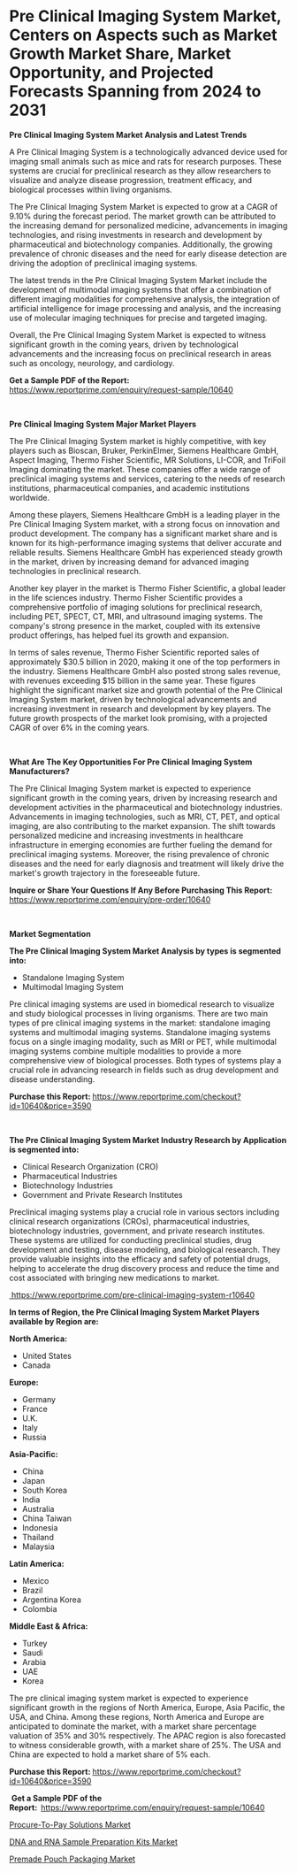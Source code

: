 <p><h1>Pre Clinical Imaging System Market, Centers on Aspects such as Market Growth Market Share, Market Opportunity, and Projected Forecasts Spanning from 2024 to 2031</h1></p><p><strong>Pre Clinical Imaging System Market Analysis and Latest Trends</strong></p>
<p><p>A Pre Clinical Imaging System is a technologically advanced device used for imaging small animals such as mice and rats for research purposes. These systems are crucial for preclinical research as they allow researchers to visualize and analyze disease progression, treatment efficacy, and biological processes within living organisms.</p><p>The Pre Clinical Imaging System Market is expected to grow at a CAGR of 9.10% during the forecast period. The market growth can be attributed to the increasing demand for personalized medicine, advancements in imaging technologies, and rising investments in research and development by pharmaceutical and biotechnology companies. Additionally, the growing prevalence of chronic diseases and the need for early disease detection are driving the adoption of preclinical imaging systems.</p><p>The latest trends in the Pre Clinical Imaging System Market include the development of multimodal imaging systems that offer a combination of different imaging modalities for comprehensive analysis, the integration of artificial intelligence for image processing and analysis, and the increasing use of molecular imaging techniques for precise and targeted imaging.</p><p>Overall, the Pre Clinical Imaging System Market is expected to witness significant growth in the coming years, driven by technological advancements and the increasing focus on preclinical research in areas such as oncology, neurology, and cardiology.</p></p>
<p><strong>Get a Sample PDF of the Report:&nbsp;</strong> <a href="https://www.reportprime.com/enquiry/request-sample/10640">https://www.reportprime.com/enquiry/request-sample/10640</a></p>
<p>&nbsp;</p>
<p><strong>Pre Clinical Imaging System Major Market Players</strong></p>
<p><p>The Pre Clinical Imaging System market is highly competitive, with key players such as Bioscan, Bruker, PerkinElmer, Siemens Healthcare GmbH, Aspect Imaging, Thermo Fisher Scientific, MR Solutions, LI-COR, and TriFoil Imaging dominating the market. These companies offer a wide range of preclinical imaging systems and services, catering to the needs of research institutions, pharmaceutical companies, and academic institutions worldwide.</p><p>Among these players, Siemens Healthcare GmbH is a leading player in the Pre Clinical Imaging System market, with a strong focus on innovation and product development. The company has a significant market share and is known for its high-performance imaging systems that deliver accurate and reliable results. Siemens Healthcare GmbH has experienced steady growth in the market, driven by increasing demand for advanced imaging technologies in preclinical research.</p><p>Another key player in the market is Thermo Fisher Scientific, a global leader in the life sciences industry. Thermo Fisher Scientific provides a comprehensive portfolio of imaging solutions for preclinical research, including PET, SPECT, CT, MRI, and ultrasound imaging systems. The company's strong presence in the market, coupled with its extensive product offerings, has helped fuel its growth and expansion.</p><p>In terms of sales revenue, Thermo Fisher Scientific reported sales of approximately $30.5 billion in 2020, making it one of the top performers in the industry. Siemens Healthcare GmbH also posted strong sales revenue, with revenues exceeding $15 billion in the same year. These figures highlight the significant market size and growth potential of the Pre Clinical Imaging System market, driven by technological advancements and increasing investment in research and development by key players. The future growth prospects of the market look promising, with a projected CAGR of over 6% in the coming years.</p></p>
<p>&nbsp;</p>
<p><strong>What Are The Key Opportunities For Pre Clinical Imaging System Manufacturers?</strong></p>
<p><p>The Pre Clinical Imaging System market is expected to experience significant growth in the coming years, driven by increasing research and development activities in the pharmaceutical and biotechnology industries. Advancements in imaging technologies, such as MRI, CT, PET, and optical imaging, are also contributing to the market expansion. The shift towards personalized medicine and increasing investments in healthcare infrastructure in emerging economies are further fueling the demand for preclinical imaging systems. Moreover, the rising prevalence of chronic diseases and the need for early diagnosis and treatment will likely drive the market's growth trajectory in the foreseeable future.</p></p>
<p><strong>Inquire or Share Your Questions If Any Before Purchasing This Report:</strong> <a href="https://www.reportprime.com/enquiry/pre-order/10640">https://www.reportprime.com/enquiry/pre-order/10640</a></p>
<p>&nbsp;</p>
<p><strong>Market Segmentation</strong></p>
<p><strong>The Pre Clinical Imaging System Market Analysis by types is segmented into:</strong></p>
<p><ul><li>Standalone Imaging System</li><li>Multimodal Imaging System</li></ul></p>
<p><p>Pre clinical imaging systems are used in biomedical research to visualize and study biological processes in living organisms. There are two main types of pre clinical imaging systems in the market: standalone imaging systems and multimodal imaging systems. Standalone imaging systems focus on a single imaging modality, such as MRI or PET, while multimodal imaging systems combine multiple modalities to provide a more comprehensive view of biological processes. Both types of systems play a crucial role in advancing research in fields such as drug development and disease understanding.</p></p>
<p><strong>Purchase this Report:&nbsp;</strong><a href="https://www.reportprime.com/checkout?id=10640&price=3590">https://www.reportprime.com/checkout?id=10640&price=3590</a></p>
<p>&nbsp;</p>
<p><strong>The Pre Clinical Imaging System Market Industry Research by Application is segmented into:</strong></p>
<p><ul><li>Clinical Research Organization (CRO)</li><li>Pharmaceutical Industries</li><li>Biotechnology Industries</li><li>Government and Private Research Institutes</li></ul></p>
<p><p>Preclinical imaging systems play a crucial role in various sectors including clinical research organizations (CROs), pharmaceutical industries, biotechnology industries, government, and private research institutes. These systems are utilized for conducting preclinical studies, drug development and testing, disease modeling, and biological research. They provide valuable insights into the efficacy and safety of potential drugs, helping to accelerate the drug discovery process and reduce the time and cost associated with bringing new medications to market.</p></p>
<p><a href="https://www.reportprime.com/pre-clinical-imaging-system-r10640">&nbsp;https://www.reportprime.com/pre-clinical-imaging-system-r10640</a></p>
<p><strong>In terms of Region, the Pre Clinical Imaging System Market Players available by Region are:</strong></p>
<p>
    <p> <strong> North America: </strong>
        <ul>
            <li>United States</li>
            <li>Canada</li>
        </ul>
        </p> 
    <p> <strong> Europe: </strong>
        <ul>
            <li>Germany</li>
            <li>France</li>
            <li>U.K.</li>
            <li>Italy</li>
            <li>Russia</li>
        </ul>
        </p> 
    <p> <strong> Asia-Pacific: </strong>
        <ul>
            <li>China</li>
            <li>Japan</li>
            <li>South Korea</li>
            <li>India</li>
            <li>Australia</li>
            <li>China Taiwan</li>
            <li>Indonesia</li>
            <li>Thailand</li>
            <li>Malaysia</li>
        </ul>
        </p> 
    <p> <strong> Latin America: </strong>
        <ul>
            <li>Mexico</li>
            <li>Brazil</li>
            <li>Argentina Korea</li>
            <li>Colombia</li>
        </ul>
        </p> 
    <p> <strong> Middle East & Africa: </strong>
        <ul>
            <li>Turkey</li>
            <li>Saudi</li>
            <li>Arabia</li>
            <li>UAE</li>
            <li>Korea</li>
        </ul>
    </p>
    </p>
<p><p>The pre clinical imaging system market is expected to experience significant growth in the regions of North America, Europe, Asia Pacific, the USA, and China. Among these regions, North America and Europe are anticipated to dominate the market, with a market share percentage valuation of 35% and 30% respectively. The APAC region is also forecasted to witness considerable growth, with a market share of 25%. The USA and China are expected to hold a market share of 5% each.</p></p>
<p><strong>Purchase this Report: </strong><a href="https://www.reportprime.com/checkout?id=10640&price=3590">https://www.reportprime.com/checkout?id=10640&price=3590</a></p>
<p>&nbsp;<strong>Get a Sample PDF of the Report:&nbsp;&nbsp;</strong><a href="https://www.reportprime.com/enquiry/request-sample/10640">https://www.reportprime.com/enquiry/request-sample/10640</a></p>
<p><strong></strong></p>
<p><p><a href="https://view.publitas.com/reportprime-1/analyzing-procure-to-pay-solutions-market-dynamics-and-growth-drivers-and-forecasted-for-period-from-2024-to-2031/">Procure-To-Pay Solutions Market</a></p><p><a href="https://github.com/lbird53714/Market-Research-Report-List-5/blob/main/dna-and-rna-sample-preparation-kits-market.md">DNA and RNA Sample Preparation Kits Market</a></p><p><a href="https://view.publitas.com/reportprime-1/premade-pouch-packaging-market-size-share-trends-analysis-report-by-product-plastic-paper-aluminum-laminates-others-and-segment-forecasts-2024-2031/">Premade Pouch Packaging Market</a></p></p>